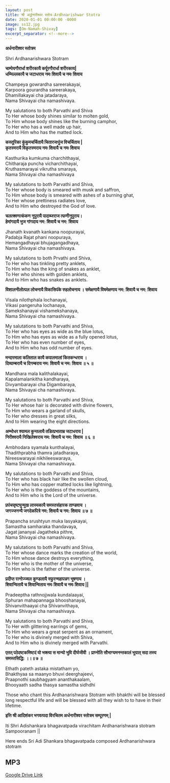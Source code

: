 ```yaml
---
layout: post
title: श्री अर्द्धनारीश्वर स्तोत्र-Ardhnarishwar Stotra
date: 2020-01-01 00:00:00 -0000
image: ss12.jpg
tags: [Om-Namah-Shivay]
excerpt_separator: <!--more-->
---
```

<!--more-->
**अर्धनारीश्वर स्तोत्रम**

Shri Ardhanarishwara Stotram

**चाम्पेयगौरार्धा शरीरकायै कर्पूरगौरार्धा शरीरकाय|**  
**धम्मिल्लकायै  च जटाधराय नमः  शिवायै  च नमः शिवाय**

Champeya gowrardha sareerakayai,  
Karpoora gourardha sareerakaya,  
Dhamillakayai cha jatadaraya,  
Nama Shivayai cha namashivaya.

My salutations to both Parvathi and Shiva  
To Her whose body shines similar to molten gold,  
To Him whose body shines like the burning camphor,  
To Her who has a well made up hair,  
And to Him who has the matted lock.

**कस्तूरिका कुंकुमचर्चितायै चितारजःपुंज विचर्चिताय  |  
कृतस्मरायै विकृतस्मराय नमः शिवायै च नमः शिवाय**

Kasthurika kumkuma charchithayai,  
Chitharaja puncha vicharchithayai,  
Kruthasmarayai vikrutha smaraya,  
Nama Shivayai cha namashivaya

My salutations to both Parvathi and Shiva,  
To Her whose body is smeared with musk and saffron,  
To Him whose body is smeared with ashes of a burning ghat,  
To Her whose prettiness radiates love,  
And to Him who destroyed the God of love.

**चलत्क्वणत्कंकण नूपुरायै पादाब्जराज त्फणीनूपुराय।  
हेमांगदायै भुज गांगदाय नम: शिवायै च नम: शिवाय**

Jhanath kvanath kankana noopurayai,  
Padabja Rajat phani noopuraya,  
Hemangadhayai bhujagangadhaya,  
Nama Shivayai cha namashivaya.  
  
My salutations to both Prvathi and Shiva,  
To Her who has tinkling pretty anklets,  
To Him who has the king of snakes as anklet,  
To Her who shines with golden anklets,  
And to Him who has snakes as anklets.

**विशालनीलोत्पल लोचनायै विकासिपंके रुहलोचनाय ।
समेक्षणायै विषमेक्षणाय नम: शिवायै च नम: शिवाय**

Visala nilothphala lochanayai,  
Vikasi pangeruha lochanaya,  
Samekshanayai vishamekshanaya,  
Nama Shivayai cha namashivaya.  
  
My salutations to both Parvathi and Shiva,  
To Her who has eyes as wide as the blue lotus,  
To Him who has eyes as wide as a fully opened lotus,  
To Her who has even number of eyes,  
And to Him who has odd number of eyes.

**मन्दारमाला कलिताल कायै कपालमालां कितकन्धराय ।  
दिव्याम्बरायै च दिगम्बराय नम: शिवायै च नम: शिवाय ॥ ५ ॥**

Mandhara mala kalithalakayai,  
Kapalamalankitha kandharaya,  
Divyambarayai cha Digambaraya,  
Nama Shivayai cha namashivaya.  
  
My salutations to both Parvathi and Shiva,  
To Her whose hair is decorated with divine flowers,  
To Him who wears a garland of skulls,  
To Her who dresses in great silks,  
And to Him wearing the eight directions.

**अम्भोधर श्यामल कुन्तलायै तडित्प्रभाताम्र जटाधराय |  
निरीश्वरायै निखिलेश्वराय नम: शिवायै च नम: शिवाय ॥ ६ ॥**

Ambhodara syamala kunthalayai,  
Thadithprabha thamra jatadharaya,  
Nireeswarayai nikhileeswaraya,  
Nama Shivayai cha namashivaya.  
  
My salutations to both Parvathi and Shiva,  
To Her who has black hair like the swollen cloud,  
To Him who has copper matted locks like lightning,  
To Her who is the goddess of the mountains,  
And to Him who is the Lord of the universe.

**प्रपंचसृष्ट्युन्मुख लास्यकायै समस्तसंहारक ताण्डवाय ।  
जगज्जनन्यै जगदेकपित्रे नम: शिवायै च नम: शिवाय ॥ ७ ॥**

Prapancha srushtyun muka lasyakayai,  
Samastha samharaka thandavaya,  
Jagat jananyai Jagatheka pithre,  
Nama Shivayai cha namashivaya.  

My salutations to both Parvathi and Shiva,  
To Her whose dance marks the creation of the world,  
To Him whose dance destroys everything,  
To Her who is the mother of the universe,  
To Him who is the father of the universe.

**प्रदीप्त रत्नोज्ज्वल कुण्डलायै स्फुरन्महापन्नग भूषणाय ।**  
**शिवान्वितायै च शिवान्विताय नमः शिवायै च नमः शिवाय ||**

Pradeeptha rathnojjwala kundalaayai,  
Sphuran mahapannaga bhooshanayai,  
Shivanvithaayai cha Shivanvithaya,  
Nama Shivayai cha namashivaya.  
  
My salutations to both Parvathi and Shiva,  
To Her with glittering earrings of gems,  
To Him who wears a great serpent as an ornament,  
To Her who is divinely merged with Shiva,  
And to Him who is divinely merged with Parvathi.

**एतत् पठेदष्टकमिष्टदं यो भक्त्या स मान्यो भुवि दीर्घजीवी । प्राप्नोति सौभाग्यमनन्तकालं भूयात् सदा तस्य समस्तसिद्धि: ।।॥ ७ ॥**

Ethath pateth astaka mistatham yo,  
Bhakthyaa sa maanyo bhuvi deerghajeevi,  
Praapnothi saubhagyam ananthakaalam,  
Bhooyaath sadha thasya samastha sidhdhi  
  
Those who chant this Ardhanarishwara Stotram with bhakthi will be blessed long respectful life and will be blessed with all they wish to to have in their lifetime.

**इत्ति श्री आदिशंकर भगवत्पदा विरचितम अर्धनारीश्वर स्तोत्रम सम्पूरणम् |**

Iti Shri Adishankara bhagavatpada virachitam Ardhanarishwara stotram Sampooranam ||

Here ends Sri Adi Shankara bhagavatpada composed Ardhanarishwara stotram 

## MP3

[Google Drive Link][Google Drive Link]

[Google Drive Link]: https://drive.google.com/open?id=1sxsFGW9i3dFYMwT1ij3SMv-1k7VxvREk
